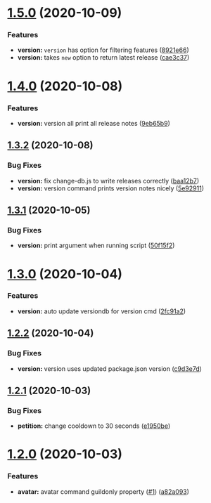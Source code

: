 # [1.5.0](https://github.com/8Mobius8/high-council-bot/compare/v1.4.0...v1.5.0) (2020-10-09)


### Features

* **version:** `version` has option for filtering features ([8921e66](https://github.com/8Mobius8/high-council-bot/commit/8921e66122c639c957a57b180ad0def4df9e14d7))
* **version:** takes `new` option to return latest release ([cae3c37](https://github.com/8Mobius8/high-council-bot/commit/cae3c37467a1e3290ce1552fbcc1d110f5067024))

# [1.4.0](https://github.com/8Mobius8/high-council-bot/compare/v1.3.2...v1.4.0) (2020-10-08)


### Features

* **version:** version all print all release notes ([9eb65b9](https://github.com/8Mobius8/high-council-bot/commit/9eb65b94e812dc13e0825d1c492e1bb03021993a))

## [1.3.2](https://github.com/8Mobius8/high-council-bot/compare/v1.3.1...v1.3.2) (2020-10-08)


### Bug Fixes

* **version:** fix change-db.js to write releases correctly ([baa12b7](https://github.com/8Mobius8/high-council-bot/commit/baa12b72980652ccdcec9cb0b59d347b496a3d6a))
* **version:** version command prints version notes nicely ([5e92911](https://github.com/8Mobius8/high-council-bot/commit/5e92911429819378ad69eee47ffd0ab9d3212fed))

## [1.3.1](https://github.com/8Mobius8/high-council-bot/compare/v1.3.0...v1.3.1) (2020-10-05)


### Bug Fixes

* **version:** print argument when running script ([50f15f2](https://github.com/8Mobius8/high-council-bot/commit/50f15f22552085004d6620d9432f5b816c1bba00))

# [1.3.0](https://github.com/8Mobius8/high-council-bot/compare/v1.2.2...v1.3.0) (2020-10-04)


### Features

* **version:** auto update versiondb for version cmd ([2fc91a2](https://github.com/8Mobius8/high-council-bot/commit/2fc91a2cceed855aa8cc9e1a1f9b308931827a63))

## [1.2.2](https://github.com/8Mobius8/high-council-bot/compare/v1.2.1...v1.2.2) (2020-10-04)


### Bug Fixes

* **version:** version uses updated package.json version ([c9d3e7d](https://github.com/8Mobius8/high-council-bot/commit/c9d3e7d9c832acfdda95c8642e6d5ae9096fce9d))

## [1.2.1](https://github.com/8Mobius8/high-council-bot/compare/v1.2.0...v1.2.1) (2020-10-03)


### Bug Fixes

* **petition:** change cooldown to 30 seconds ([e1950be](https://github.com/8Mobius8/high-council-bot/commit/e1950be9d726044b571b615266198bce2396f219))

# [1.2.0](https://github.com/8Mobius8/high-council-bot/compare/v1.1.0...v1.2.0) (2020-10-03)


### Features

* **avatar:** avatar command guildonly property ([#1](https://github.com/8Mobius8/high-council-bot/issues/1)) ([a82a093](https://github.com/8Mobius8/high-council-bot/commit/a82a09302ace185d63915a84d7b2db37a99631cd))
